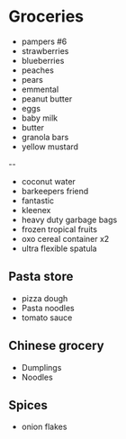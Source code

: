 # Groceries

- pampers #6
- strawberries
- blueberries
- peaches
- pears
- emmental
- peanut butter
- eggs
- baby milk
- butter
- granola bars
- yellow mustard

--

- coconut water
- barkeepers friend
- fantastic
- kleenex
- heavy duty garbage bags
- frozen tropical fruits
- oxo cereal container x2
- ultra flexible spatula

## Pasta store

- pizza dough
- Pasta noodles
- tomato sauce

## Chinese grocery

- Dumplings
- Noodles

## Spices

- onion flakes
